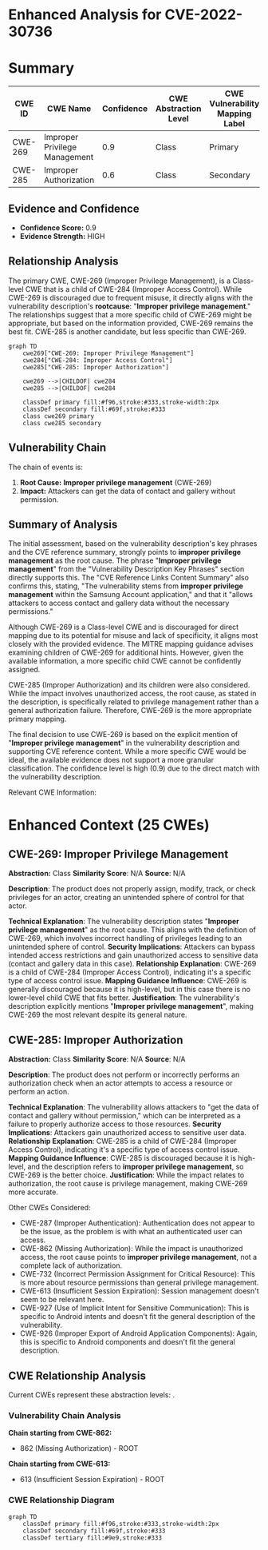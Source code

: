 # Enhanced Analysis for CVE-2022-30736

# Summary
| CWE ID | CWE Name | Confidence | CWE Abstraction Level | CWE Vulnerability Mapping Label | CWE-Vulnerability Mapping Notes |
|---|---|---|---|---|---|
| CWE-269 | Improper Privilege Management | 0.9 | Class | Primary | Discouraged |
| CWE-285 | Improper Authorization | 0.6 | Class | Secondary | Discouraged |

## Evidence and Confidence

*   **Confidence Score:** 0.9
*   **Evidence Strength:** HIGH

## Relationship Analysis
The primary CWE, CWE-269 (Improper Privilege Management), is a Class-level CWE that is a child of CWE-284 (Improper Access Control). While CWE-269 is discouraged due to frequent misuse, it directly aligns with the vulnerability description's **rootcause**: "**Improper privilege management**." The relationships suggest that a more specific child of CWE-269 might be appropriate, but based on the information provided, CWE-269 remains the best fit. CWE-285 is another candidate, but less specific than CWE-269.

```mermaid
graph TD
    cwe269["CWE-269: Improper Privilege Management"]
    cwe284["CWE-284: Improper Access Control"]
    cwe285["CWE-285: Improper Authorization"]
    
    cwe269 -->|CHILDOF| cwe284
    cwe285 -->|CHILDOF| cwe284
    
    classDef primary fill:#f96,stroke:#333,stroke-width:2px
    classDef secondary fill:#69f,stroke:#333
    class cwe269 primary
    class cwe285 secondary
```

## Vulnerability Chain
The chain of events is:
1.  **Root Cause:** **Improper privilege management** (CWE-269)
2.  **Impact:** Attackers can get the data of contact and gallery without permission.

## Summary of Analysis
The initial assessment, based on the vulnerability description's key phrases and the CVE reference summary, strongly points to **improper privilege management** as the root cause. The phrase "**Improper privilege management**" from the "Vulnerability Description Key Phrases" section directly supports this. The "CVE Reference Links Content Summary" also confirms this, stating, "The vulnerability stems from **improper privilege management** within the Samsung Account application," and that it "allows attackers to access contact and gallery data without the necessary permissions."

Although CWE-269 is a Class-level CWE and is discouraged for direct mapping due to its potential for misuse and lack of specificity, it aligns most closely with the provided evidence. The MITRE mapping guidance advises examining children of CWE-269 for additional hints. However, given the available information, a more specific child CWE cannot be confidently assigned.

CWE-285 (Improper Authorization) and its children were also considered. While the impact involves unauthorized access, the root cause, as stated in the description, is specifically related to privilege management rather than a general authorization failure. Therefore, CWE-269 is the more appropriate primary mapping.

The final decision to use CWE-269 is based on the explicit mention of "**Improper privilege management**" in the vulnerability description and supporting CVE reference content. While a more specific CWE would be ideal, the available evidence does not support a more granular classification. The confidence level is high (0.9) due to the direct match with the vulnerability description.

Relevant CWE Information:

# Enhanced Context (25 CWEs)

## CWE-269: Improper Privilege Management
**Abstraction:** Class
**Similarity Score**: N/A
**Source**: N/A

**Description**:
The product does not properly assign, modify, track, or check privileges for an actor, creating an unintended sphere of control for that actor.

**Technical Explanation**:
The vulnerability description states "**Improper privilege management**" as the root cause. This aligns with the definition of CWE-269, which involves incorrect handling of privileges leading to an unintended sphere of control.
**Security Implications**:
Attackers can bypass intended access restrictions and gain unauthorized access to sensitive data (contact and gallery data in this case).
**Relationship Explanation**:
CWE-269 is a child of CWE-284 (Improper Access Control), indicating it's a specific type of access control issue.
**Mapping Guidance Influence**:
CWE-269 is generally discouraged because it is high-level, but in this case there is no lower-level child CWE that fits better.
**Justification**:
The vulnerability's description explicitly mentions "**Improper privilege management**", making CWE-269 the most relevant despite its general nature.

## CWE-285: Improper Authorization
**Abstraction:** Class
**Similarity Score**: N/A
**Source**: N/A

**Description**:
The product does not perform or incorrectly performs an authorization check when an actor attempts to access a resource or perform an action.

**Technical Explanation**:
The vulnerability allows attackers to "get the data of contact and gallery without permission," which can be interpreted as a failure to properly authorize access to those resources.
**Security Implications**:
Attackers gain unauthorized access to sensitive user data.
**Relationship Explanation**:
CWE-285 is a child of CWE-284 (Improper Access Control), indicating it's a specific type of access control issue.
**Mapping Guidance Influence**:
CWE-285 is discouraged because it is high-level, and the description refers to **improper privilege management**, so CWE-269 is the better choice.
**Justification**:
While the impact relates to authorization, the root cause is privilege management, making CWE-269 more accurate.

Other CWEs Considered:

*   CWE-287 (Improper Authentication): Authentication does not appear to be the issue, as the problem is with what an authenticated user can access.
*   CWE-862 (Missing Authorization): While the impact is unauthorized access, the root cause points to **improper privilege management**, not a complete lack of authorization.
*   CWE-732 (Incorrect Permission Assignment for Critical Resource): This is more about resource permissions than general privilege management.
*   CWE-613 (Insufficient Session Expiration): Session management doesn't seem to be relevant here.
*   CWE-927 (Use of Implicit Intent for Sensitive Communication): This is specific to Android intents and doesn't fit the general description of the vulnerability.
*   CWE-926 (Improper Export of Android Application Components): Again, this is specific to Android components and doesn't fit the general description.


## CWE Relationship Analysis

Current CWEs represent these abstraction levels: .


### Vulnerability Chain Analysis

**Chain starting from CWE-862:**
- 862 (Missing Authorization) - ROOT


**Chain starting from CWE-613:**
- 613 (Insufficient Session Expiration) - ROOT



### CWE Relationship Diagram

```mermaid
graph TD
    classDef primary fill:#f96,stroke:#333,stroke-width:2px
    classDef secondary fill:#69f,stroke:#333
    classDef tertiary fill:#9e9,stroke:#333
```